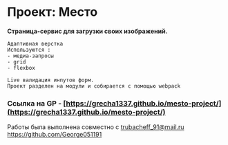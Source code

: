 # Проект: Место

**Страница-сервис для загрузки своих изображений.**
```
Адаптивная верстка
Используются :
- медиа-запросы
- grid
- flexbox

Live валидация инпутов форм.
Проект разделен на модули и собирается с помощью webpack
```


### Ссылка на GP - [https://grecha1337.github.io/mesto-project/](https://grecha1337.github.io/mesto-project/)

Работы была выполнена совместно с 
trubacheff_91@mail.ru
https://github.com/George051191